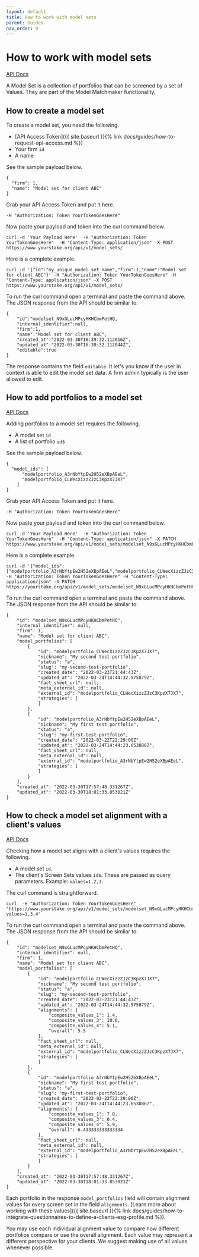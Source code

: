 ```yaml
---
layout: default
title: How to work with model sets
parent: Guides
nav_order: 9
---
```


# How to work with model sets

[API Docs](https://www.yourstake.org/api/docs/#tag/Model-Matchmaker)

A Model Set is a collection of portfolios that can be screened by a set of Values. They are part of the Model Matchmaker functionality.


## How to create a model set

To create a model set, you need the following.

- [API Access Token]({{ site.baseurl }}{% link docs/guides/how-to-request-api-access.md %})
- Your firm `id`
- A name

See the sample payload below.

```
{
  "firm": 1,
  "name": "Model set for client ABC"
}
```

Grab your API Access Token and put it here.

```
-H "Authorization: Token YourTokenGoesHere" 
```

Now paste your payload and token into the curl command below.

```
curl -d 'Your Payload Here'  -H "Authorization: Token YourTokenGoesHere"  -H "Content-Type: application/json" -X POST https://www.yourstake.org/api/v1/model_sets/
```

Here is a complete example.

```
curl -d '{"id":"my_unique_model_set_name","firm":1,"name":"Model set for client ABC"}' -H "Authorization: Token YourTokenGoesHere" -H "Content-Type: application/json" -X POST https://www.yourstake.org/api/v1/model_sets/
```

To run the curl command open a terminal and paste the command above.
The JSON response from the API should be similar to:

```
{
    "id":"modelset_N9xGLucMPcyHKHCbmPetHQ,
    "internal_identifier":null,
    "firm":1,
    "name":"Model set for client ABC",
    "created_at":"2022-03-30T16:39:32.112016Z",
    "updated_at":"2022-03-30T16:39:32.112044Z",
    "editable":true
}
```

The response contains the field `editable`. It let's you know if the user in  context is able to edit the model set data. A firm admin typically is the user allowed to edit.


## How to add portfolios to a model set

[API Docs](https://www.yourstake.org/api/docs/#operation/Partial%20update%20a%20Model%20Set)

Adding portfolios to a model set requires the following.

- A model set `id`
- A list of portfolio `id`s


See the sample payload below.

```
{
  "model_ids": [
      "modelportfolio_A3rNbYtpEw2H52eXBpAEeL",
      "modelportfolio_CLWecXizzZJzC3KpzX7JX7"
    ]
}
```

Grab your API Access Token and put it here.

```
-H "Authorization: Token YourTokenGoesHere" 
```

Now paste your payload and token into the curl command below.

```
curl -d 'Your Payload Here'  -H "Authorization: Token YourTokenGoesHere"  -H "Content-Type: application/json" -X PATCH https://www.yourstake.org/api/v1/model_sets/modelset_N9xGLucMPcyHKHCbmPetHQ/
```

Here is a complete example.

```
curl -d '{"model_ids":["modelportfolio_A3rNbYtpEw2H52eXBpAEeL","modelportfolio_CLWecXizzZJzC3KpzX7JX7"]}' -H "Authorization: Token YourTokenGoesHere" -H "Content-Type: application/json" -X PATCH https://yourstake.org/api/v1/model_sets/modelset_N9xGLucMPcyHKHCbmPetHQ/
```

To run the curl command open a terminal and paste the command above.
The JSON response from the API should be similar to:

```
{
	"id": "modelset_N9xGLucMPcyHKHCbmPetHQ",
	"internal_identifier": null,
	"firm": 1,
	"name": "Model set for client ABC",
	"model_portfolios": [
		{
			"id": "modelportfolio_CLWecXizzZJzC3KpzX7JX7",
			"nickname": "My second test portfolio",
			"status": "a",
			"slug": "my-second-test-portfolio",
			"created_date": "2022-03-23T21:44:43Z",
			"updated_at": "2022-03-24T14:44:32.575879Z",
			"fact_sheet_url": null,
			"meta_external_id": null,
			"external_id": "modelportfolio_CLWecXizzZJzC3KpzX7JX7",
			"strategies": [
			]
		},
		{
			"id": "modelportfolio_A3rNbYtpEw2H52eXBpAEeL",
			"nickname": "My first test portfolio",
			"status": "a",
			"slug": "my-first-test-portfolio",
			"created_date": "2022-03-22T22:29:00Z",
			"updated_at": "2022-03-24T14:44:23.653886Z",
			"fact_sheet_url": null,
			"meta_external_id": null,
			"external_id": "modelportfolio_A3rNbYtpEw2H52eXBpAEeL",
			"strategies": [
			]
		}
	],
	"created_at": "2022-03-30T17:57:48.331267Z",
	"updated_at": "2022-03-30T18:01:33.853021Z"
}
```


## How to check a model set alignment with a client's values

[API Docs](https://www.yourstake.org/api/docs/#operation/Model%20Set%20Detail)

Checking how a model set aligns with a client's values requires the following.

- A model set `id`.
- The client's Screen Sets values `id`s. These are passed as query parameters. Example: `values=1,2,3`.

The curl command is straightforward.

```
curl  -H "Authorization: Token YourTokenGoesHere" "https://www.yourstake.org/api/v1/model_sets/modelset_N9xGLucMPcyHKHCbmPetHQ/?values=1,3,4"
```

To run the curl command open a terminal and paste the command above.
The JSON response from the API should be similar to:

```
{
	"id": "modelset_N9xGLucMPcyHKHCbmPetHQ",
	"internal_identifier": null,
	"firm": 1,
	"name": "Model set for client ABC",
	"model_portfolios": [
		{
			"id": "modelportfolio_CLWecXizzZJzC3KpzX7JX7",
			"nickname": "My second test portfolio",
			"status": "a",
			"slug": "my-second-test-portfolio",
			"created_date": "2022-03-23T21:44:43Z",
			"updated_at": "2022-03-24T14:44:32.575879Z",
			"alignments": {
				"composite_values_1": 1.4,
				"composite_values_3": 10.0,
				"composite_values_4": 5.1,
				"overall": 5.5
			},
			"fact_sheet_url": null,
			"meta_external_id": null,
			"external_id": "modelportfolio_CLWecXizzZJzC3KpzX7JX7",
			"strategies": [
			]
		},
		{
			"id": "modelportfolio_A3rNbYtpEw2H52eXBpAEeL",
			"nickname": "My first test portfolio",
			"status": "a",
			"slug": "my-first-test-portfolio",
			"created_date": "2022-03-22T22:29:00Z",
			"updated_at": "2022-03-24T14:44:23.653886Z",
			"alignments": {
				"composite_values_1": 7.0,
				"composite_values_3": 6.4,
				"composite_values_4": 5.9,
				"overall": 6.433333333333334
			},
			"fact_sheet_url": null,
			"meta_external_id": null,
			"external_id": "modelportfolio_A3rNbYtpEw2H52eXBpAEeL",
			"strategies": [
			]
		}
	],
	"created_at": "2022-03-30T17:57:48.331267Z",
	"updated_at": "2022-03-30T18:01:33.853021Z"
}
```

Each portfolio in the response `model_portfolios` field will contain alignment values for every screen set in the field `alignments`. [Learn more about working with these values]({{ site.baseurl }}{% link docs/guides/how-to-integrate-questionnaires-to-define-a-clients-esg-profile.md %}).

You may use each individual alignment value to compare how different portfolios compare or use the overall alignment. Each value may represent a different perspective for your clients. We suggest making use of all values whenever possible.